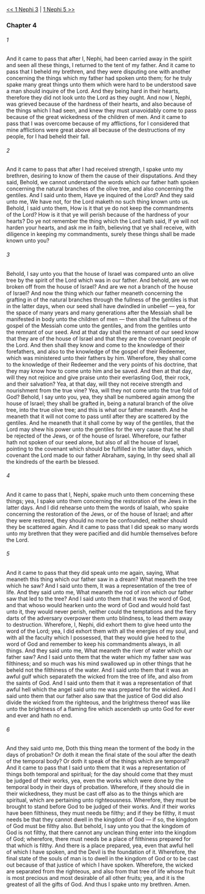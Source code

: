 [<< 1 Nephi 3](1%20Nephi%203)  |  [1 Nephi 5 >>](1%20Nephi%205)

### Chapter 4
###### 1
And it came to pass that after I, Nephi, had been carried away in the spirit and seen all these things, I returned to the tent of my father. And it came to pass that I beheld my brethren, and they were disputing one with another concerning the things which my father had spoken unto them; for he truly spake many great things unto them which were hard to be understood save a man should inquire of the Lord. And they being hard in their hearts, therefore they did not look unto the Lord as they ought. And now I, Nephi, was grieved because of the hardness of their hearts, and also because of the things which I had seen, and knew they must unavoidably come to pass because of the great wickedness of the children of men. And it came to pass that I was overcome because of my afflictions, for I considered that mine afflictions were great above all because of the destructions of my people, for I had beheld their fall.

###### 2
And it came to pass that after I had received strength, I spake unto my brethren, desiring to know of them the cause of their disputations. And they said, Behold, we cannot understand the words which our father hath spoken concerning the natural branches of the olive tree, and also concerning the gentiles. And I said unto them, Have ye inquired of the Lord? And they said unto me, We have not, for the Lord maketh no such thing known unto us. Behold, I said unto them, How is it that ye do not keep the commandments of the Lord? How is it that ye will perish because of the hardness of your hearts? Do ye not remember the thing which the Lord hath said, If ye will not harden your hearts, and ask me in faith, believing that ye shall receive, with diligence in keeping my commandments, surely these things shall be made known unto you?

###### 3
Behold, I say unto you that the house of Israel was compared unto an olive tree by the spirit of the Lord which was in our father. And behold, are we not broken off from the house of Israel? And are we not a branch of the house of Israel? And now the thing which our father meaneth concerning the grafting in of the natural branches through the fullness of the gentiles is that in the latter days, when our seed shall have dwindled in unbelief — yea, for the space of many years and many generations after the Messiah shall be manifested in body unto the children of men — then shall the fullness of the gospel of the Messiah come unto the gentiles, and from the gentiles unto the remnant of our seed. And at that day shall the remnant of our seed know that they are of the house of Israel and that they are the covenant people of the Lord. And then shall they know and come to the knowledge of their forefathers, and also to the knowledge of the gospel of their Redeemer, which was ministered unto their fathers by him. Wherefore, they shall come to the knowledge of their Redeemer and the very points of his doctrine, that they may know how to come unto him and be saved. And then at that day, will they not rejoice and give praise unto their everlasting God, their rock, and their salvation? Yea, at that day, will they not receive strength and nourishment from the true vine? Yea, will they not come unto the true fold of God? Behold, I say unto you, yea, they shall be numbered again among the house of Israel; they shall be grafted in, being a natural branch of the olive tree, into the true olive tree; and this is what our father meaneth. And he meaneth that it will not come to pass until after they are scattered by the gentiles. And he meaneth that it shall come by way of the gentiles, that the Lord may shew his power unto the gentiles for the very cause that he shall be rejected of the Jews, or of the house of Israel. Wherefore, our father hath not spoken of our seed alone, but also of all the house of Israel, pointing to the covenant which should be fulfilled in the latter days, which covenant the Lord made to our father Abraham, saying, In thy seed shall all the kindreds of the earth be blessed.

###### 4
And it came to pass that I, Nephi, spake much unto them concerning these things; yea, I spake unto them concerning the restoration of the Jews in the latter days. And I did rehearse unto them the words of Isaiah, who spake concerning the restoration of the Jews, or of the house of Israel; and after they were restored, they should no more be confounded, neither should they be scattered again. And it came to pass that I did speak so many words unto my brethren that they were pacified and did humble themselves before the Lord.

###### 5
And it came to pass that they did speak unto me again, saying, What meaneth this thing which our father saw in a dream? What meaneth the tree which he saw? And I said unto them, It was a representation of the tree of life. And they said unto me, What meaneth the rod of iron which our father saw that led to the tree? And I said unto them that it was the word of God, and that whoso would hearken unto the word of God and would hold fast unto it, they would never perish, neither could the temptations and the fiery darts of the adversary overpower them unto blindness, to lead them away to destruction. Wherefore, I, Nephi, did exhort them to give heed unto the word of the Lord; yea, I did exhort them with all the energies of my soul, and with all the faculty which I possessed, that they would give heed to the word of God and remember to keep his commandments always, in all things. And they said unto me, What meaneth the river of water which our father saw? And I said unto them that the water which my father saw was filthiness; and so much was his mind swallowed up in other things that he beheld not the filthiness of the water. And I said unto them that it was an awful gulf which separateth the wicked from the tree of life, and also from the saints of God. And I said unto them that it was a representation of that awful hell which the angel said unto me was prepared for the wicked. And I said unto them that our father also saw that the justice of God did also divide the wicked from the righteous, and the brightness thereof was like unto the brightness of a flaming fire which ascendeth up unto God for ever and ever and hath no end.

###### 6
And they said unto me, Doth this thing mean the torment of the body in the days of probation? Or doth it mean the final state of the soul after the death of the temporal body? Or doth it speak of the things which are temporal? And it came to pass that I said unto them that it was a representation of things both temporal and spiritual; for the day should come that they must be judged of their works, yea, even the works which were done by the temporal body in their days of probation. Wherefore, if they should die in their wickedness, they must be cast off also as to the things which are spiritual, which are pertaining unto righteousness. Wherefore, they must be brought to stand before God to be judged of their works. And if their works have been filthiness, they must needs be filthy; and if they be filthy, it must needs be that they cannot dwell in the kingdom of God — if so, the kingdom of God must be filthy also. But behold, I say unto you that the kingdom of God is not filthy, that there cannot any unclean thing enter into the kingdom of God; wherefore, there must needs be a place of filthiness prepared for that which is filthy. And there is a place prepared, yea, even that awful hell of which I have spoken, and the Devil is the foundation of it. Wherefore, the final state of the souls of man is to dwell in the kingdom of God or to be cast out because of that justice of which I have spoken. Wherefore, the wicked are separated from the righteous, and also from that tree of life whose fruit is most precious and most desirable of all other fruits; yea, and it is the greatest of all the gifts of God. And thus I spake unto my brethren. Amen.